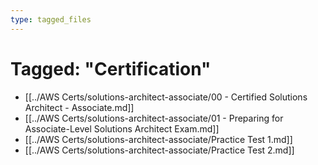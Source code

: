 ```yaml
---
type: tagged_files
---
```

# Tagged: "Certification"

- [[../AWS Certs/solutions-architect-associate/00 - Certified Solutions Architect - Associate.md]]
- [[../AWS Certs/solutions-architect-associate/01 - Preparing for Associate-Level Solutions Architect Exam.md]]
- [[../AWS Certs/solutions-architect-associate/Practice Test 1.md]]
- [[../AWS Certs/solutions-architect-associate/Practice Test 2.md]]

